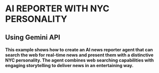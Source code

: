 # AI REPORTER WITH NYC PERSONALITY

## Using Gemini API

#### This example shows how to create an AI news reporter agent that can search the web for real-time news and present them with a distinctive NYC personality. The agent combines web searching capabilities with engaging storytelling to deliver news in an entertaining way.
